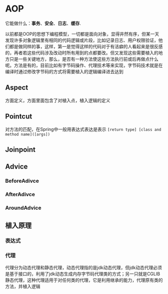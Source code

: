 


# AOP
它能做什么：**事务**、**安全**、**日志**、**缓存**.

以前都是OOP的思想下编程模型，一切都是面向对象，显得井然有序，但某一天发现许多对象逻辑里有相同的代码逻辑或片段，比如记录日志、用户权限验证，他们都是做同样的事，这样，第一是觉得这样的代码对于有洁癖的人看起来是很反感的，再者若这些代码涉及改动时所有用到的点都要改。但又发现这些需要植入的地方只是一些关键地方，那么，是否有一种方法使这些方法执行前或后再做点什么呢。方法是有的，目前比如有字节码操作、代理技术等来实现，字节码技术就是在编译时通过修改字节码的方式将需要植入的逻辑编译进去达到



## Aspect
方面定义，方面里面包含了对植入点，植入逻辑的定义

## Pointcut
对方法的匹配，在Spring中一般用表达式表达是表示 `[return type] [class and method name]([args])`

## Joinpoint

## Advice

### BeforeAdivce

### AfterAdivce

### AroundAdvice


## 植入原理


### 表达式

### 代理
代理分为动态代理和静态代理，动态代理指的是jdk动态代理，但jdk动态代理必须是基于接口的，利用了jdk动态生成内存字节码代理类的方式；另一只就是CGLIB静态代理，这种代理适用于对任何类的代理，它是利用继承的能力，代理原有类的方法，并植入逻辑



